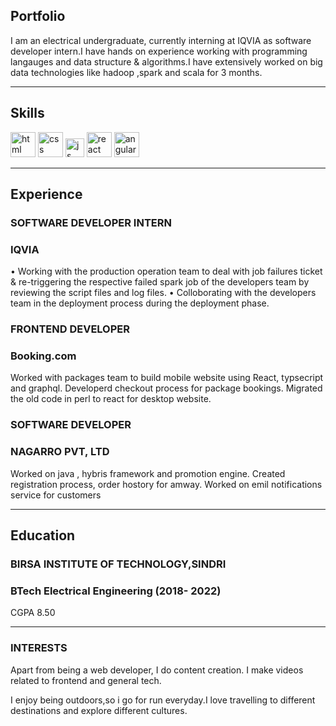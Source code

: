## Portfolio

I am an electrical undergraduate, currently interning at IQVIA as software developer intern.I have hands on experience working with programming langauges and data structure & algorithms.I have extensively worked on big data technologies like hadoop ,spark and scala for 3 months.

---

## Skills

<p align='left'>
  <img src="https://www.google.com/imgres?imgurl=https%3A%2F%2Fblog.insaid.co%2Fwp-content%2Fuploads%2F2019%2F04%2FPython-logo.jpg&imgrefurl=https%3A%2F%2Fblog.insaid.co%2Fpython-r-sas-top-programming-languages-ranked%2Fpython-logo%2F&tbnid=aQDZ5z5qXKfTKM&vet=12ahUKEwicmPbg9r31AhXP8zgGHURvD2wQMygcegUIARCXAg..i&docid=sagZ_0dPLnfAbM&w=630&h=630&q=python%20logo&ved=2ahUKEwicmPbg9r31AhXP8zgGHURvD2wQMygcegUIARCXAg" alt="html" width="40" height="40">
  <img src='https://upload.wikimedia.org/wikipedia/commons/thumb/d/d5/CSS3_logo_and_wordmark.svg/1200px-CSS3_logo_and_wordmark.svg.png' alt="css" width="40" height="40">
  <img src='https://upload.wikimedia.org/wikipedia/commons/6/6a/JavaScript-logo.png' height='30' width='auto' alt="js">
   <img src="https://upload.wikimedia.org/wikipedia/commons/thumb/a/a7/React-icon.svg/1280px-React-icon.svg.png" alt="react" width="auto" height="40"/>
   <img src="https://angular.io/assets/images/logos/angular/angular.svg" alt="angular" width="40" height="40"/>
</p>

---

## Experience

### **SOFTWARE DEVELOPER INTERN**
### IQVIA

• Working with the production operation team to deal with job failures
ticket & re-triggering the respective failed spark job of the developers
team by reviewing the script files and log files.
• Colloborating with the developers team in the deployment process
during the deployment phase.

### **FRONTEND DEVELOPER**
### Booking.com

Worked with packages team to build mobile website using React, typsecript and graphql. Developerd checkout process for package bookings. Migrated the old code in perl to react for desktop website.

### **SOFTWARE DEVELOPER**
### NAGARRO PVT, LTD

Worked on java , hybris framework and promotion engine. Created registration process, order hostory for amway. Worked on emil notifications service for customers

---

## Education

### **BIRSA INSTITUTE OF TECHNOLOGY,SINDRI**
### BTech Electrical Engineering (2018- 2022)
CGPA 8.50

---

### INTERESTS
Apart from being a web developer, I do content creation. I make videos related to frontend and general tech.

I enjoy being outdoors,so i go for run everyday.I love travelling to different destinations and explore different cultures. 
